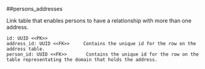 ##persons_addresses

Link table that enables persons to have a relationship
with more than one address.

```
id: UUID <<PK>>             
address_id: UUID <<FK>>     Contains the unique id for the row on the address table.
person_id: UUID <<FK>>       Contains the unique id for the row on the table representating the domain that holds the address.
```